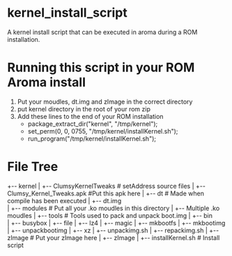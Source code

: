 # kernel_install_script
A kernel install script that can be executed in aroma during a ROM installation.

# Running this script in your ROM Aroma install
1. Put your moudles, dt.img and zImage in the correct directory
2. put kernel directory in the root of your rom zip
3. Add these lines to the end of your ROM installation
	- package_extract_dir("kernel", "/tmp/kernel");
	- set_perm(0, 0, 0755, "/tmp/kernel/installKernel.sh");
	- run_program("/tmp/kernel/installKernel.sh");

# File Tree
+-- kernel
|    +-- ClumsyKernelTweaks             # setAddress source files
|        +-- Clumsy_Kernel_Tweaks.apk   #Put this apk here
|    +-- dt                         	# Made when compile has been executed
|        +-- dt.img             
|    +-- modules                     	# Put all your .ko moudles in this directory
|        +-- Multiple .ko moudles
|    +-- tools                     		# Tools used to pack and unpack boot.img
|        +-- bin                 	
|			+-- busybox
|			+-- file
|			+-- lz4
|			+-- magic
|			+-- mkbootfs
|			+-- mkbootimg
|			+-- unpackbootimg
|			+-- xz
|        +-- unpackimg.sh 
|        +-- repackimg.sh 
|    +-- zImage                     	# Put your zImage here
|        +-- zImage
|    +-- installKernel.sh               # Install script